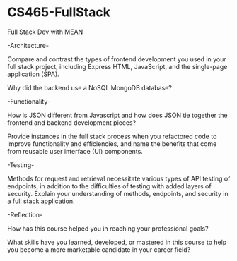 # CS465-FullStack
Full Stack Dev with MEAN

-Architecture-

Compare and contrast the types of frontend development you used in your full stack project, including Express HTML, JavaScript, and the single-page application (SPA).



Why did the backend use a NoSQL MongoDB database?

-Functionality-

How is JSON different from Javascript and how does JSON tie together the frontend and backend development pieces?

Provide instances in the full stack process when you refactored code to improve functionality and efficiencies, and name the benefits that come from reusable user interface (UI) components.

-Testing-

Methods for request and retrieval necessitate various types of API testing of endpoints, in addition to the difficulties of testing with added layers of security. Explain your understanding of methods, endpoints, and security in a full stack application.

-Reflection-

How has this course helped you in reaching your professional goals?

What skills have you learned, developed, or mastered in this course to help you become a more marketable candidate in your career field?
